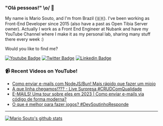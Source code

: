 ### "Olá pessoas!" \o/ 👋

My name is Mario Souto, and I'm from Brazil (🇧🇷). I've been working as Front-End Developer since 2015 (also have a past as Open Tibia Server owner). Actually I work as a Front End Engineer at Nubank and have my YouTube Channel where I make it as my personal lab, sharing many stuff there every week :)

Would you like to find me?

[![Youtube Badge](https://img.shields.io/badge/-Youtube-FF0000?style=flat-square&labelColor=FF0000&logo=youtube&logoColor=white&link=https://youtube.com/c/DevSoutinho)](https://youtube.com/c/DevSoutinho)
[![Twitter Badge](https://img.shields.io/badge/-Twitter-1ca0f1?style=flat-square&labelColor=1ca0f1&logo=twitter&logoColor=white&link=https://twitter.com/omariosouto)](https://twitter.com/omariosouto)
[![Linkedin Badge](https://img.shields.io/badge/-LinkedIn-blue?style=flat-square&logo=Linkedin&logoColor=white&link=https://www.linkedin.com/in/omariosouto)](https://www.linkedin.com/in/omariosouto)

### 📹 Recent Videos on YouTube!

<!-- YOUTUBE:START -->
- [Como enviar e-mails com NodeJS/Bun! Mais rápido que fazer um miojo](https://www.youtube.com/watch?v=wWQ4gnvS020)
- [A que linha chegamos!??? - Live Surpresa #CRUDComQualidade](https://www.youtube.com/watch?v=sJeQza4ihY8)
- [E-MAILS! Uma tour sobre eles em 2023 | Como enviar e-mails via código de forma moderna?](https://www.youtube.com/watch?v=7JnfviLThNE)
- [O que é melhor para fazer jogos? #DevSoutinhoResponde](https://www.youtube.com/watch?v=FAw_fdPpCVw)
<!-- YOUTUBE:END -->

____


[![Mario Souto's github stats](https://github-readme-stats.vercel.app/api?username=omariosouto&theme=dark&show_icons=true&count_private=true)](https://github.com/omariosouto)
